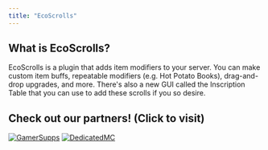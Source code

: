 ```yaml
---
title: "EcoScrolls"
---
```


## What is EcoScrolls?

EcoScrolls is a plugin that adds item modifiers to your server. You can make custom item buffs, repeatable modifiers
(e.g. Hot Potato Books), drag-and-drop upgrades, and more. There's also a new GUI called the Inscription Table that you
can use to add these scrolls if you so desire.

## Check out our partners! (Click to visit)

[![GamerSupps](https://i.imgur.com/7mFhlQO.png)](http://gamersupps.gg/discount/Auxilor?afmc=Auxilor)
[![DedicatedMC](https://i.imgur.com/x9aeH38.png)](https://dedimc.promo/Auxilor)